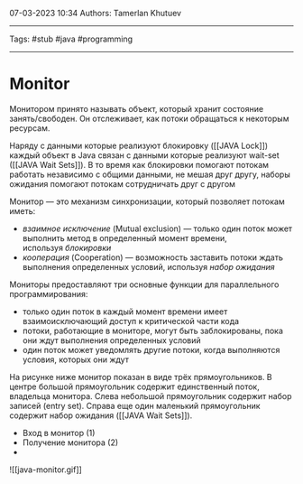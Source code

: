 07-03-2023
10:34
Authors: Tamerlan Khutuev 
***
Tags: #stub #java #programming 
***
# Monitor

Монитором принято называть объект, который хранит состояние занять/свободен. 
Он отслеживает, как потоки обращаться к некоторым ресурсам. 

Наряду с данными которые реализуют блокировку ([[JAVA Lock]]) каждый объект в Java связан с данными которые реализуют wait-set ([[JAVA Wait Sets]]). В то время как блокировки помогают потокам работать независимо с общими данными, не мешая друг другу, наборы ожидания помогают потокам сотрудничать друг с другом

Монитор — это механизм синхронизации, который позволяет потокам иметь:
-   _взаимное исключение_ (Mutual exclusion) — только один поток может выполнить метод в определенный момент времени, используя _блокировки_
-   _кооперация_ (Cooperation) — возможность заставить потоки ждать выполнения определенных условий, используя _набор ожидания_

Мониторы предоставляют три основные функции для параллельного программирования:
-   только один поток в каждый момент времени имеет взаимоисключающий доступ к критической части кода
-   потоки, работающие в мониторе, могут быть заблокированы, пока они ждут выполнения определенных условий
-   один поток может уведомлять другие потоки, когда выполняются условия, которых они ждут

На рисунке ниже монитор показан в виде трёх прямоугольников.
В центре большой прямоугольник содержит единственный поток, владельца монитора. Слева небольшой прямоугольник содержит набор записей (entry set). Справа еще один маленький прямоугольник содержит набор ожидания ([[JAVA Wait Sets]]).

- Вход в монитор (1)
- Получение монитора (2)
- 

![[java-monitor.gif]]